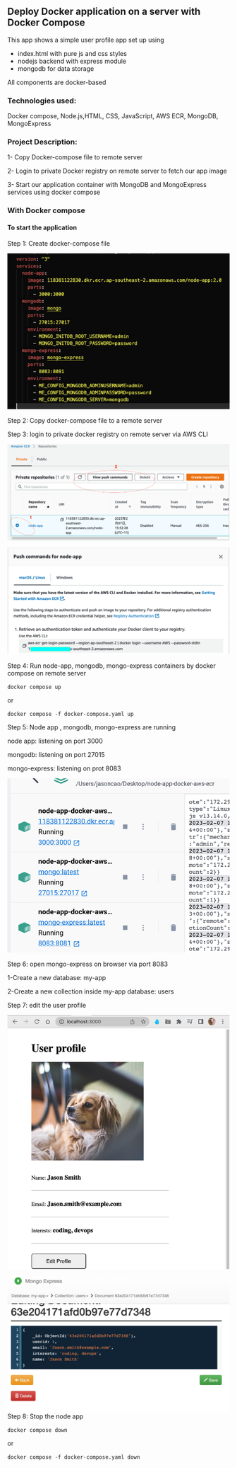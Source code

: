 ## Deploy Docker application on a server with Docker Compose

This app shows a simple user profile app set up using

- index.html with pure js and css styles
- nodejs backend with express module
- mongodb for data storage

All components are docker-based

### Technologies used:

Docker compose, Node.js,HTML, CSS, JavaScript, AWS ECR, MongoDB, MongoExpress

### Project Description:

1- Copy Docker-compose file to remote server

2- Login to private Docker registry on remote server to fetch our app image

3- Start our application container with MongoDB and MongoExpress services using docker compose

### With Docker compose

#### To start the application

Step 1: Create docker-compose file

![Alt text](app/images/compose-yaml.png?raw=true)

Step 2: Copy docker-compose file to a remote server

Step 3: login to private docker registry on remote server via AWS CLI

![Alt text](app/images/view-docker-login-command.png?raw=true)

![Alt text](app/images/docker-login-command.png?raw=true)

Step 4: Run node-app, mongodb, mongo-express containers by docker compose on remote server

    docker compose up

or

    docker compose -f docker-compose.yaml up

Step 5: Node app , mongodb, mongo-express are running

node app: listening on port 3000

mongodb: listening on port 27015

mongo-express: listening on prot 8083

![Alt text](app/images/Screenshot%202023-02-07%20at%206.57.46%20pm.png?raw=true)

Step 6: open mongo-express on browser via port 8083

1-Create a new database: my-app

2-Create a new collection inside my-app database: users

Step 7: edit the user profile

![Alt text](app/images/Screenshot%202023-02-07%20at%206.56.15%20pm.png?raw=true)

![Alt text](app/images/Screenshot%202023-02-07%20at%206.56.57%20pm.png?raw=true)
Step 8: Stop the node app

    docker compose down

or

    docker compose -f docker-compose.yaml down
